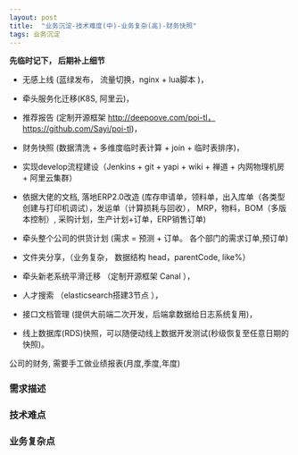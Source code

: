 ```yaml
---
layout: post
title:  "业务沉淀-技术难度(中)-业务复杂(高)-财务快照"
tags: 业务沉淀
---
```


**先临时记下， 后期补上细节**

- 无感上线 (蓝绿发布， 流量切换，nginx + lua脚本 )， 

- 牵头服务化迁移(K8S, 阿里云)，
 
- 推荐报告 (定制开源框架 http://deepoove.com/poi-tl， https://github.com/Sayi/poi-tl)， 

- 财务快照 (数据清洗 + 多维度临时表计算 + join + 临时表排序)，

- 实现develop流程建设（Jenkins + git + yapi + wiki + 禅道 + 内网物理机房 + 阿里云集群）

- 依据大佬的文档, 落地ERP2.0改造 (库存申请单，领料单，出入库单（各类型创建与打印机调试），发运单（计算损耗与回收）， MRP，物料，BOM（多版本控制）, 采购计划，生产计划+订单，ERP销售订单)

- 牵头整个公司的供货计划 (需求 = 预测 + 订单。 各个部门的需求订单,预订单)

- 文件夹分享，（业务复杂， 数据结构 head，parentCode, like%）

- 牵头新老系统平滑迁移 （定制开源框架 Canal ），

- 人才搜索 （elasticsearch搭建3节点 ），

- 接口文档管理 (提供大前端二次开发，后端拿数据给日志系统复用)， 

- 线上数据库(RDS)快照，可以随便动线上数据开发测试(秒级恢复至任意日期的快照)。


公司的财务, 需要手工做业绩报表(月度,季度,年度) 


### 需求描述


### 技术难点

### 业务复杂点


